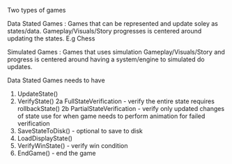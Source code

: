 Two types of games

Data Stated  Games : Games that can be represented and update soley as states/data. Gameplay/Visuals/Story progresses is centered around updating the states. E.g Chess

Simulated Games : Games that uses simulation Gameplay/Visuals/Story and progress is centered around having a system/engine to simulated do updates.

Data Stated Games needs to have
1. UpdateState()
2. VerifyState()
2a FullStateVerification - verify the entire state
    requires rollbackState()
2b PartialStateVerification - verify only updated changes of state
    use for when game needs to perform animation for failed verification
3. SaveStateToDisk() - optional to save to disk
4. LoadDisplayState()
5. VerifyWinState() - verify win condition
6. EndGame() - end the game